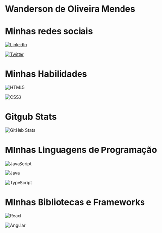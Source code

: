 # Wanderson de Oliveira Mendes

# Minhas redes sociais

[![LinkedIn](https://img.shields.io/badge/LinkedIn-000?style=for-the-badge&logo=linkedin&logoColor=0E76A8)](https://www.linkedin.com/in/wandersondemendes/)

[![Twitter](https://img.shields.io/badge/Twitter-000?style=for-the-badge&logo=twitter)](https://twitter.com/wandersummer)

# Minhas Habilidades

![HTML5](https://img.shields.io/badge/HTML5-000?style=for-the-badge&logo=html5)

![CSS3](https://img.shields.io/badge/CSS3-000?style=for-the-badge&logo=css3&logoColor=264CE4)

# Gitgub Stats

![GitHub Stats](https://github-readme-stats.vercel.app/api?username=SEUUSERNAME&theme=transparent&bg_color=000&border_color=30A3DC&show_icons=true&icon_color=30A3DC&title_color=E94D5F&text_color=FFF)

# MInhas Linguagens de Programação

![JavaScript](https://img.shields.io/badge/JavaScript-000?style=for-the-badge&logo=javascript)

![Java](https://img.shields.io/badge/Java-000?style=for-the-badge&logo=java)

![TypeScript](https://img.shields.io/badge/TypeScript-000?style=for-the-badge&logo=typescript)



# MInhas Bibliotecas e Frameworks

![React](https://img.shields.io/badge/React-000?style=for-the-badge&logo=react)



![Angular](https://img.shields.io/badge/Angular-000?style=for-the-badge&logo=angular&logoColor=C3002F)